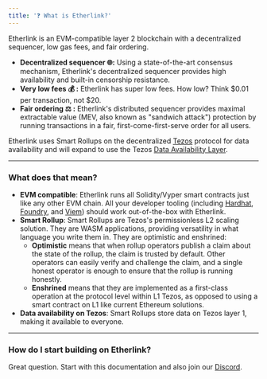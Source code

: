 ```yaml
---
title: '❓ What is Etherlink?'
---
```


Etherlink is an EVM-compatible layer 2 blockchain with a decentralized sequencer, low gas fees, and fair ordering.

* **Decentralized sequencer 🌐:** Using a state-of-the-art consensus mechanism, Etherlink's decentralized sequencer provides high availability and built-in censorship resistance.
* **Very low fees 💰 :** Etherlink has super low fees. How low? Think &#36;0.01 per transaction, not &#36;20.
* **Fair ordering ⚖️ :** Etherlink's distributed sequencer provides maximal extractable value (MEV, also known as "sandwich attack") protection by running transactions in a fair, first-come-first-serve order for all users.

Etherlink uses Smart Rollups on the decentralized [Tezos](https://tezos.com) protocol for data availability and will expand to use the Tezos [Data Availability Layer](https://spotlight.tezos.com/data-availability-layer-dal-what-is-it-all-about/).

***

### What does that mean?

* **EVM compatible**: Etherlink runs all Solidity/Vyper smart contracts just like any other EVM chain. All your developer tooling (including [Hardhat](https://hardhat.org/), [Foundry](https://book.getfoundry.sh/), and [Viem](https://viem.sh)) should work out-of-the-box with Etherlink.
* **Smart Rollup**: Smart Rollups are Tezos's permissionless L2 scaling solution. They are WASM applications, providing versatility in what language you write them in. They are optimistic and enshrined:
  * **Optimistic** means that when rollup operators publish a claim about the state of the rollup, the claim is trusted by default. Other operators can easily verify and challenge the claim, and a single honest operator is enough to ensure that the rollup is running honestly.
  * **Enshrined** means that they are implemented as a first-class operation at the protocol level within L1 Tezos, as opposed to using a smart contract on L1 like current Ethereum solutions.
* **Data availability on Tezos**: Smart Rollups store data on Tezos layer 1, making it available to everyone.

***

### How do I start building on Etherlink?

Great question. Start with this documentation and also join our [Discord](https://discord.gg/etherlink).
